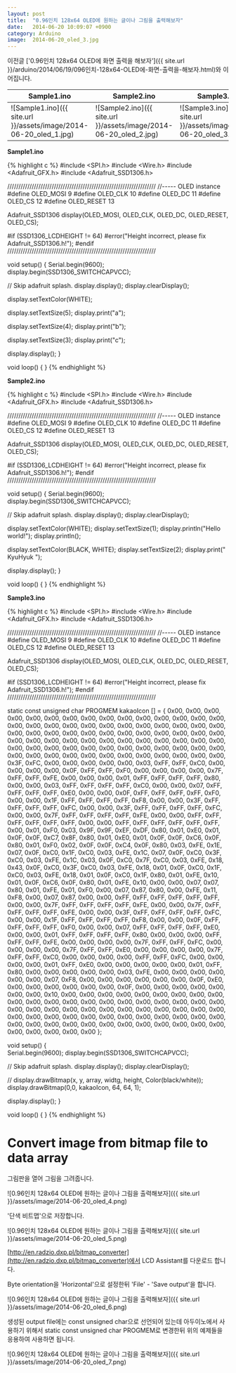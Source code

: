 ```yaml
---
layout: post
title:  "0.96인치 128x64 OLED에 원하는 글이나 그림을 출력해보자"
date:   2014-06-20 10:09:07 +0900
category: Arduino
image:  2014-06-20_oled_3.jpg
---
```

이전글 ['0.96인치 128x64 OLED에 화면 출력을 해보자']({{ site.url }}/arduino/2014/06/19/096인치-128x64-OLED에-화면-출력을-해보자.html)와 이어집니다.

Sample1.ino	 | Sample2.ino | Sample3.ino
-----------  | ----------- | -----------
![Sample1.ino]({{ site.url }}/assets/image/2014-06-20_oled_1.jpg)  | ![Sample2.ino]({{ site.url }}/assets/image/2014-06-20_oled_2.jpg) | ![Sample3.ino]({{ site.url }}/assets/image/2014-06-20_oled_3.jpg)

**Sample1.ino**

{% highlight c %}
#include <SPI.h>
#include <Wire.h>
#include <Adafruit_GFX.h>
#include <Adafruit_SSD1306.h>

///////////////////////////////////////////////////////////////////
//----- OLED instance
#define OLED_MOSI   9
#define OLED_CLK   10
#define OLED_DC    11
#define OLED_CS    12
#define OLED_RESET 13

Adafruit_SSD1306 display(OLED_MOSI, OLED_CLK, OLED_DC, OLED_RESET, OLED_CS);

#if (SSD1306_LCDHEIGHT != 64)
#error("Height incorrect, please fix Adafruit_SSD1306.h!");
#endif
///////////////////////////////////////////////////////////////////

void setup() {
  Serial.begin(9600);
  display.begin(SSD1306_SWITCHCAPVCC);

  // Skip adafruit splash.
  display.display();
  display.clearDisplay();

  display.setTextColor(WHITE);

  display.setTextSize(5);
  display.print("a");

  display.setTextSize(4);
  display.print("b");

  display.setTextSize(3);
  display.print("c");

  display.display();
}

void loop() {
}
{% endhighlight %}

**Sample2.ino**

{% highlight c %}
#include <SPI.h>
#include <Wire.h>
#include <Adafruit_GFX.h>
#include <Adafruit_SSD1306.h>

///////////////////////////////////////////////////////////////////
//----- OLED instance
#define OLED_MOSI   9
#define OLED_CLK   10
#define OLED_DC    11
#define OLED_CS    12
#define OLED_RESET 13

Adafruit_SSD1306 display(OLED_MOSI, OLED_CLK, OLED_DC, OLED_RESET, OLED_CS);

#if (SSD1306_LCDHEIGHT != 64)
#error("Height incorrect, please fix Adafruit_SSD1306.h!");
#endif
///////////////////////////////////////////////////////////////////

void setup() {
  Serial.begin(9600);
  display.begin(SSD1306_SWITCHCAPVCC);

  // Skip adafruit splash.
  display.display();
  display.clearDisplay();

  display.setTextColor(WHITE);
  display.setTextSize(1);
  display.println("Hello world!");
  display.println();

  display.setTextColor(BLACK, WHITE);
  display.setTextSize(2);
  display.print(" KyuHyuk ");

  display.display();
}

void loop() {
}
{% endhighlight %}

**Sample3.ino**

{% highlight c %}
#include <SPI.h>
#include <Wire.h>
#include <Adafruit_GFX.h>
#include <Adafruit_SSD1306.h>

///////////////////////////////////////////////////////////////////
//----- OLED instance
#define OLED_MOSI   9
#define OLED_CLK   10
#define OLED_DC    11
#define OLED_CS    12
#define OLED_RESET 13

Adafruit_SSD1306 display(OLED_MOSI, OLED_CLK, OLED_DC, OLED_RESET, OLED_CS);

#if (SSD1306_LCDHEIGHT != 64)
#error("Height incorrect, please fix Adafruit_SSD1306.h!");
#endif
///////////////////////////////////////////////////////////////////

static const unsigned char PROGMEM kakaoIcon [] = {
0x00, 0x00, 0x00, 0x00, 0x00, 0x00, 0x00, 0x00, 0x00, 0x00, 0x00, 0x00, 0x00, 0x00, 0x00, 0x00,
0x00, 0x00, 0x00, 0x00, 0x00, 0x00, 0x00, 0x00, 0x00, 0x00, 0x00, 0x00, 0x00, 0x00, 0x00, 0x00,
0x00, 0x00, 0x00, 0x00, 0x00, 0x00, 0x00, 0x00, 0x00, 0x00, 0x00, 0x00, 0x00, 0x00, 0x00, 0x00,
0x00, 0x00, 0x00, 0x00, 0x00, 0x00, 0x00, 0x00, 0x00, 0x00, 0x00, 0x00, 0x00, 0x00, 0x00, 0x00,
0x00, 0x00, 0x00, 0x00, 0x00, 0x00, 0x00, 0x00, 0x00, 0x00, 0x00, 0x3F, 0xFC, 0x00, 0x00, 0x00,
0x00, 0x00, 0x03, 0xFF, 0xFF, 0xC0, 0x00, 0x00, 0x00, 0x00, 0x0F, 0xFF, 0xFF, 0xF0, 0x00, 0x00,
0x00, 0x00, 0x7F, 0xFF, 0xFF, 0xFE, 0x00, 0x00, 0x00, 0x01, 0xFF, 0xFF, 0xFF, 0xFF, 0x80, 0x00,
0x00, 0x03, 0xFF, 0xFF, 0xFF, 0xFF, 0xC0, 0x00, 0x00, 0x07, 0xFF, 0xFF, 0xFF, 0xFF, 0xE0, 0x00,
0x00, 0x0F, 0xFF, 0xFF, 0xFF, 0xFF, 0xF0, 0x00, 0x00, 0x1F, 0xFF, 0xFF, 0xFF, 0xFF, 0xF8, 0x00,
0x00, 0x3F, 0xFF, 0xFF, 0xFF, 0xFF, 0xFC, 0x00, 0x00, 0x3F, 0xFF, 0xFF, 0xFF, 0xFF, 0xFC, 0x00,
0x00, 0x7F, 0xFF, 0xFF, 0xFF, 0xFF, 0xFE, 0x00, 0x00, 0xFF, 0xFF, 0xFF, 0xFF, 0xFF, 0xFF, 0x00,
0x00, 0xFF, 0xFF, 0xFF, 0xFF, 0xFF, 0xFF, 0x00, 0x01, 0xF0, 0x03, 0x9F, 0x9F, 0xEF, 0xDF, 0x80,
0x01, 0xE0, 0x01, 0x0F, 0x0F, 0xC7, 0x8F, 0x80, 0x01, 0xE0, 0x01, 0x0F, 0x0F, 0xC6, 0x0F, 0x80,
0x01, 0xF0, 0x02, 0x0F, 0x0F, 0xC4, 0x0F, 0x80, 0x03, 0xFE, 0x1E, 0x07, 0x0F, 0xC0, 0x1F, 0xC0,
0x03, 0xFE, 0x1C, 0x07, 0x0F, 0xC0, 0x3F, 0xC0, 0x03, 0xFE, 0x1C, 0x03, 0x0F, 0xC0, 0x7F, 0xC0,
0x03, 0xFE, 0x18, 0x43, 0x0F, 0xC0, 0x3F, 0xC0, 0x03, 0xFE, 0x18, 0x01, 0x0F, 0xC0, 0x1F, 0xC0,
0x03, 0xFE, 0x18, 0x01, 0x0F, 0xC0, 0x1F, 0x80, 0x01, 0xFE, 0x10, 0x01, 0x0F, 0xC6, 0x0F, 0x80,
0x01, 0xFE, 0x10, 0x00, 0x00, 0x07, 0x07, 0x80, 0x01, 0xFE, 0x01, 0xF0, 0x00, 0x07, 0x87, 0x80,
0x00, 0xFE, 0x11, 0xF8, 0x00, 0x07, 0x87, 0x00, 0x00, 0xFF, 0xFF, 0xFF, 0xFF, 0xFF, 0xFF, 0x00,
0x00, 0x7F, 0xFF, 0xFF, 0xFF, 0xFF, 0xFE, 0x00, 0x00, 0x7F, 0xFF, 0xFF, 0xFF, 0xFF, 0xFE, 0x00,
0x00, 0x3F, 0xFF, 0xFF, 0xFF, 0xFF, 0xFC, 0x00, 0x00, 0x1F, 0xFF, 0xFF, 0xFF, 0xFF, 0xF8, 0x00,
0x00, 0x0F, 0xFF, 0xFF, 0xFF, 0xFF, 0xF0, 0x00, 0x00, 0x07, 0xFF, 0xFF, 0xFF, 0xFF, 0xE0, 0x00,
0x00, 0x01, 0xFF, 0xFF, 0xFF, 0xFF, 0x80, 0x00, 0x00, 0x00, 0xFF, 0xFF, 0xFF, 0xFE, 0x00, 0x00,
0x00, 0x00, 0x7F, 0xFF, 0xFF, 0xFC, 0x00, 0x00, 0x00, 0x00, 0x7F, 0xFF, 0xFF, 0xE0, 0x00, 0x00,
0x00, 0x00, 0x7F, 0xFF, 0xFF, 0xC0, 0x00, 0x00, 0x00, 0x00, 0xFF, 0xFF, 0xFC, 0x00, 0x00, 0x00,
0x00, 0x01, 0xFF, 0xE0, 0x00, 0x00, 0x00, 0x00, 0x00, 0x01, 0xFF, 0x80, 0x00, 0x00, 0x00, 0x00,
0x00, 0x03, 0xFE, 0x00, 0x00, 0x00, 0x00, 0x00, 0x00, 0x07, 0xF8, 0x00, 0x00, 0x00, 0x00, 0x00,
0x00, 0x0F, 0xE0, 0x00, 0x00, 0x00, 0x00, 0x00, 0x00, 0x0F, 0x00, 0x00, 0x00, 0x00, 0x00, 0x00,
0x00, 0x10, 0x00, 0x00, 0x00, 0x00, 0x00, 0x00, 0x00, 0x00, 0x00, 0x00, 0x00, 0x00, 0x00, 0x00,
0x00, 0x00, 0x00, 0x00, 0x00, 0x00, 0x00, 0x00, 0x00, 0x00, 0x00, 0x00, 0x00, 0x00, 0x00, 0x00,
0x00, 0x00, 0x00, 0x00, 0x00, 0x00, 0x00, 0x00, 0x00, 0x00, 0x00, 0x00, 0x00, 0x00, 0x00, 0x00,
0x00, 0x00, 0x00, 0x00, 0x00, 0x00, 0x00, 0x00, 0x00, 0x00, 0x00, 0x00, 0x00, 0x00, 0x00, 0x00
};

void setup() {              
  Serial.begin(9600);
  display.begin(SSD1306_SWITCHCAPVCC);

  // Skip adafruit splash.
  display.display();
  display.clearDisplay();

  // display.drawBitmap(x, y, array, widtg, height, Color(black/white));
  display.drawBitmap(0,0, kakaoIcon, 64, 64, 1);

  display.display();
}

void loop() {
}
{% endhighlight %}

# Convert image from bitmap file to data array

그림판을 열어 그림을 그려줍니다.

![0.96인치 128x64 OLED에 원하는 글이나 그림을 출력해보자]({{ site.url }}/assets/image/2014-06-20_oled_4.png)

'단색 비트맵'으로 저장합니다.

![0.96인치 128x64 OLED에 원하는 글이나 그림을 출력해보자]({{ site.url }}/assets/image/2014-06-20_oled_5.png)

[http://en.radzio.dxp.pl/bitmap_converter](http://en.radzio.dxp.pl/bitmap_converter)에서 LCD Assistant를 다운로드 합니다.

Byte orientation을 'Horizontal'으로 설정한뒤 'File' - 'Save output'을 합니다.

![0.96인치 128x64 OLED에 원하는 글이나 그림을 출력해보자]({{ site.url }}/assets/image/2014-06-20_oled_6.png)

생성된 output file에는 const unsigned char으로 선언되어 있는데 아두이노에서 사용하기 위해서 static const unsigned char PROGMEM로 변경한뒤 위의 예제들을 응용하여 사용하면 됩니다.

![0.96인치 128x64 OLED에 원하는 글이나 그림을 출력해보자]({{ site.url }}/assets/image/2014-06-20_oled_7.png)
